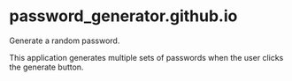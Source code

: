 # password_generator.github.io
Generate a random password.

This application generates multiple sets of passwords when the user clicks the generate button.
